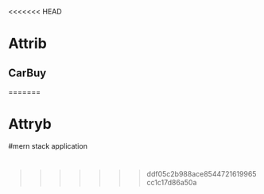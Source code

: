 <<<<<<< HEAD
# Attrib
## CarBuy
=======
# Attryb
#mern stack application
#
>>>>>>> ddf05c2b988ace8544721619965cc1c17d86a50a
